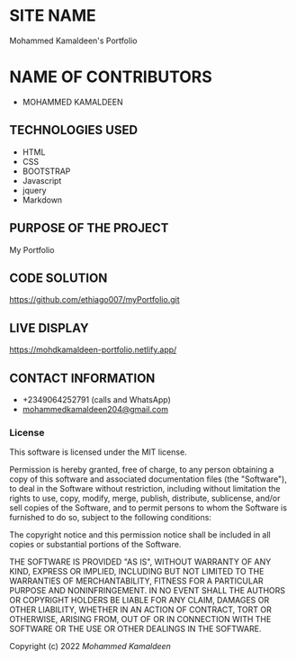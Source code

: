 # SITE NAME
Mohammed Kamaldeen's Portfolio


# NAME OF CONTRIBUTORS
* MOHAMMED KAMALDEEN


## TECHNOLOGIES USED
* HTML
* CSS
* BOOTSTRAP
* Javascript
* jquery
* Markdown

## PURPOSE OF THE PROJECT
My Portfolio

## CODE SOLUTION

https://github.com/ethiago007/myPortfolio.git





## LIVE DISPLAY
https://mohdkamaldeen-portfolio.netlify.app/


## CONTACT INFORMATION
* +2349064252791 (calls and WhatsApp)
* mohammedkamaldeen204@gmail.com





### License

This software is licensed under the MIT license.

Permission is hereby granted, free of charge, to any person obtaining a copy of this software and associated documentation files (the "Software"), to deal in the Software without restriction, including without limitation the rights to use, copy, modify, merge, publish, distribute, sublicense, and/or sell copies of the Software, and to permit persons to whom the Software is furnished to do so, subject to the following conditions:

The copyright notice and this permission notice shall be included in all copies or substantial portions of the Software.

THE SOFTWARE IS PROVIDED "AS IS", WITHOUT WARRANTY OF ANY KIND, EXPRESS OR IMPLIED, INCLUDING BUT NOT LIMITED TO THE WARRANTIES OF MERCHANTABILITY, FITNESS FOR A PARTICULAR PURPOSE AND NONINFRINGEMENT. IN NO EVENT SHALL THE AUTHORS OR COPYRIGHT HOLDERS BE LIABLE FOR ANY CLAIM, DAMAGES OR OTHER LIABILITY, WHETHER IN AN ACTION OF CONTRACT, TORT OR OTHERWISE, ARISING FROM, OUT OF OR IN CONNECTION WITH THE SOFTWARE OR THE USE OR OTHER DEALINGS IN THE SOFTWARE.

Copyright (c) 2022 *Mohammed Kamaldeen*
